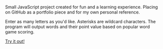Small JavaScript project created for fun and a learning experience. Placing on GitHub as a portfolio piece and for my own personal reference.

Enter as many letters as you'd like. Asterisks are wildcard characters. The program will output words and their point value based on popular word game scoring.

[Try it out!](https://jasonjohnson47.github.io/word-finder/)